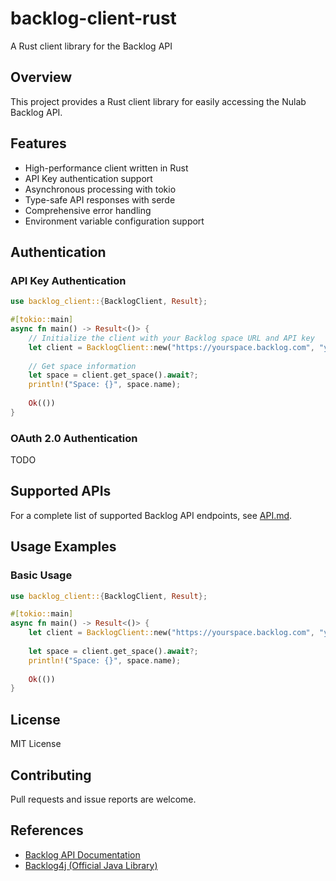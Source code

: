 # backlog-client-rust

A Rust client library for the Backlog API

## Overview

This project provides a Rust client library for easily accessing the Nulab Backlog API.

## Features

- High-performance client written in Rust
- API Key authentication support
- Asynchronous processing with tokio
- Type-safe API responses with serde
- Comprehensive error handling
- Environment variable configuration support

## Authentication

### API Key Authentication

```rust
use backlog_client::{BacklogClient, Result};

#[tokio::main]
async fn main() -> Result<()> {
    // Initialize the client with your Backlog space URL and API key
    let client = BacklogClient::new("https://yourspace.backlog.com", "your_api_key");
    
    // Get space information
    let space = client.get_space().await?;
    println!("Space: {}", space.name);
    
    Ok(())
}
```

### OAuth 2.0 Authentication
TODO

## Supported APIs

For a complete list of supported Backlog API endpoints, see [API.md](API.md).

## Usage Examples

### Basic Usage

```rust
use backlog_client::{BacklogClient, Result};

#[tokio::main]
async fn main() -> Result<()> {
    let client = BacklogClient::new("https://yourspace.backlog.com", "your_api_key");
    
    let space = client.get_space().await?;
    println!("Space: {}", space.name);
    
    Ok(())
}
```
## License

MIT License

## Contributing

Pull requests and issue reports are welcome.

## References

- [Backlog API Documentation](https://developer.nulab.com/docs/backlog/)
- [Backlog4j (Official Java Library)](https://github.com/nulab/backlog4j)
